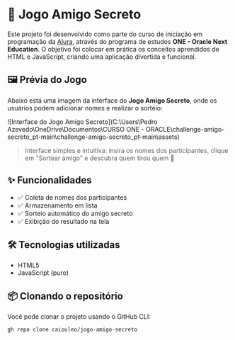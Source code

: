# 🎁 Jogo Amigo Secreto

Este projeto foi desenvolvido como parte do curso de iniciação em programação da [Alura](https://www.alura.com.br), através do programa de estudos **ONE - Oracle Next Education**. O objetivo foi colocar em prática os conceitos aprendidos de HTML e JavaScript, criando uma aplicação divertida e funcional.

## 🖼️ Prévia do Jogo

Abaixo está uma imagem da interface do **Jogo Amigo Secreto**, onde os usuários podem adicionar nomes e realizar o sorteio:

![Interface do Jogo Amigo Secreto](C:\Users\Pedro Azevedo\OneDrive\Documentos\CURSO ONE - ORACLE\challenge-amigo-secreto_pt-main\challenge-amigo-secreto_pt-main\assets)

> Interface simples e intuitiva: insira os nomes dos participantes, clique em "Sortear amigo" e descubra quem tirou quem 🎁


## ✨ Funcionalidades

- ✅ Coleta de nomes dos participantes
- ✅ Armazenamento em lista
- ✅ Sorteio automático do amigo secreto
- ✅ Exibição do resultado na tela

## 🛠️ Tecnologias utilizadas

- HTML5
- JavaScript (puro)

## 📦 Clonando o repositório

Você pode clonar o projeto usando o GitHub CLI:

```bash
gh repo clone caiouleo/jogo-amigo-secreto